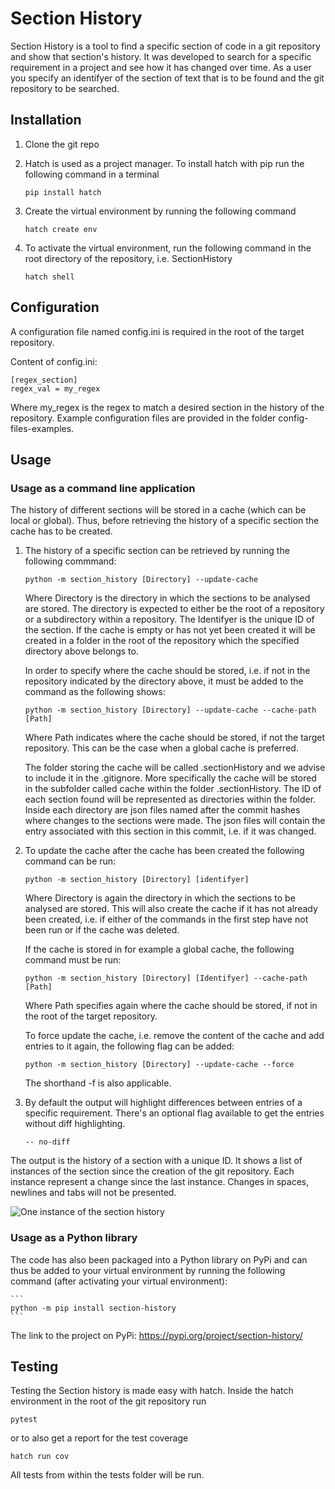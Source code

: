 # Section History

Section History is a tool to find a specific section of code in a git repository and show that section's history. It was developed to search for a specific requirement in a project and see how it has changed over time. As a user you specify an identifyer of the section of text that is to be found and the git repository to be searched.


## Installation

1. Clone the git repo
2. Hatch is used as a project manager. To install hatch with pip run the following command in a terminal

    ```
    pip install hatch
    ```
3. Create the virtual environment by running the following command

    ```
    hatch create env
    ```

4. To activate the virtual environment, run the following command in the root directory of the repository, i.e. SectionHistory

    ```
    hatch shell
    ```

## Configuration

A configuration file named config.ini is required in the root of the target repository.

Content of config.ini:

```
[regex_section]
regex_val = my_regex
```

Where my_regex is the regex to match a desired section in the history of the repository. Example configuration files are provided in the folder config-files-examples.

## Usage

### Usage as a command line application

The history of different sections will be stored in a cache (which can be local or global). Thus, before retrieving the history of a specific section the cache has to be created.

1. The history of a specific section can be retrieved by running the following commmand:
    ```
    python -m section_history [Directory] --update-cache
    ```
    Where Directory is the directory in which the sections to be analysed are stored. The directory is expected to either be the root of a repository or a subdirectory within a repository. The Identifyer is the unique ID of the section. If the cache is empty or has not yet been created it will be created in a folder in the root of the repository which the specified directory above belongs to.

    In order to specify where the cache should be stored, i.e. if not in the repository indicated by the directory above, it must be added to the command as the following shows:
    ```
    python -m section_history [Directory] --update-cache --cache-path [Path]
    ```
    Where Path indicates where the cache should be stored, if not the target repository. This can be the case when a global cache is preferred.

    The folder storing the cache will be called .sectionHistory and we advise to include it in the .gitignore. More specifically the cache will be stored in the subfolder called cache within the folder .sectionHistory. The ID of each section found will be represented as directories within the folder. Inside each directory are json files named after the commit hashes where changes to the sections were made. The json files will contain the entry associated with this section in this commit, i.e. if it was changed.

2. To update the cache after the cache has been created the following command can be run:
    ```
    python -m section_history [Directory] [identifyer]
    ```
    Where Directory is again the directory in which the sections to be analysed are stored. This will also create the cache if it has not already been created, i.e. if either of the commands in the first step have not been run or if the cache was deleted.

    If the cache is stored in for example a global cache, the following command must be run:
    ```
    python -m section_history [Directory] [Identifyer] --cache-path [Path]
    ```
    Where Path specifies again where the cache should be stored, if not in the root of the target repository.

    To force update the cache, i.e. remove the content of the cache and add entries to it again, the following flag can be added:
    ```
    python -m section_history [Directory] --update-cache --force
    ```
    The shorthand -f is also applicable.

3. By default the output will highlight differences between entries of a specific requirement. There's an optional flag available to get the entries without diff highlighting.
    ```
    -- no-diff
    ```

The output is the history of a section with a unique ID. It shows a list of instances of the section since the creation of the git repository. Each instance represent a change since the last instance. Changes in spaces, newlines and tabs will not be presented.

![One instance of the section history](/assets/images/oneentry.png)

### Usage as a Python library

The code has also been packaged into a Python library on PyPi and can thus be added to your virtual environment by running the following command (after activating your virtual environment):

    ```
    python -m pip install section-history
    ```

The link to the project on PyPi: https://pypi.org/project/section-history/


## Testing

Testing the Section history is made easy with hatch. Inside the hatch environment in the root of the git repository run

    pytest

or to also get a report for the test coverage

    hatch run cov

All tests from within the tests folder will be run.

